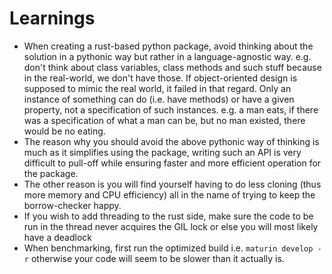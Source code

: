 # Learnings

- When creating a rust-based python package, avoid thinking about the solution in a pythonic way but rather in a
  language-agnostic way. e.g. don't think about class variables, class methods and such stuff because in the real-world,
  we don't have those.
  If object-oriented design is supposed to mimic the real world, it failed in that regard. Only an instance of something
  can do (i.e. have methods) or have a given property, not a specification of such instances. e.g. a man eats, if there
  was a specification of what a man can be, but no man existed, there would be no eating.
- The reason why you should avoid the above pythonic way of thinking is much as it simplifies using the package, writing
  such an API is very difficult to pull-off while ensuring faster and more efficient operation for the package.
- The other reason is you will find yourself having to do less cloning (thus more memory and CPU efficiency) all in the
  name of trying to keep the borrow-checker happy.
- If you wish to add threading to the rust side, make sure the code to be run in the thread never acquires the GIL lock
  or else you will most likely have a deadlock
- When benchmarking, first run the optimized build i.e. `maturin develop -r` otherwise your code will seem to be slower
  than it actually is.
